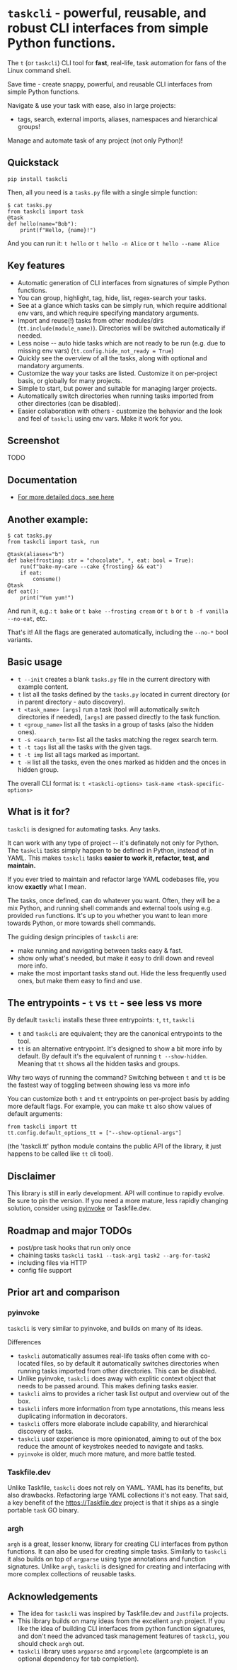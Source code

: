 # `taskcli` - powerful, reusable, and robust CLI interfaces from simple Python functions.

The `t` (or `taskcli`) CLI tool for **fast**, real-life, task automation for fans of the Linux command shell.

Save time - create snappy, powerful, and reusable CLI interfaces from simple Python functions.

Navigate & use your task with ease, also in large projects:
- tags, search, external imports, aliases, namespaces and hierarchical groups!

Manage and automate task of any project (not only Python)!

## Quickstack
`pip install taskcli`

Then, all you need is a `tasks.py` file with a single simple function:
```
$ cat tasks.py
from taskcli import task
@task
def hello(name="Bob"):
    print(f"Hello, {name}!")
```
And you can run it: `t hello` or `t hello -n Alice` or `t hello --name Alice`




## Key features
- Automatic generation of CLI interfaces from signatures of simple Python functions.
- You can group, highlight, tag, hide, list, regex-search your tasks.
- See at a glance which tasks can be simply run, which require additional env vars, and which require specifying mandatory arguments.
- Import and reuse(!) tasks from other modules/dirs  (`tt.include(module_name)`). Directories will be switched automatically if needed.
- Less noise -- auto hide tasks which are not ready to be run (e.g. due to missing env vars) (`tt.config.hide_not_ready = True`)
- Quickly see the overview of all the tasks, along with optional and mandatory arguments.
- Customize the way your tasks are listed. Customize it on per-project basis, or globally for many projects.
- Simple to start, but power and suitable for managing larger projects.
- Automatically switch directories when running tasks imported from other directories (can be disabled).
- Easier collaboration with others - customize the behavior and the look and feel of `taskcli` using env vars. Make it work for you.

## Screenshot
TODO

## Documentation
- [For more detailed docs, see here](docs/)

## Another example:
```
$ cat tasks.py
from taskcli import task, run

@task(aliases="b")
def bake(frosting: str = "chocolate", *, eat: bool = True):
    run(f"bake-my-care --cake {frosting} && eat")
    if eat:
        consume()
@task
def eat():
    print("Yum yum!")

```
And run it, e.g.: `t bake` or `t bake --frosting cream` or `t b` or `t b -f vanilla --no-eat`, etc.

That's it! All the flags are generated automatically, including the `--no-*` bool variants.


## Basic usage
- `t --init` creates a blank `tasks.py` file in the current directory with example content.
- `t` list all the tasks defined by the `tasks.py` located in current directory (or in parent directory - auto discovery).
- `t <task_name> [args]` run a task (tool will automatically switch directories if needed), `[args]` are passed directly to the task function.
- `t <group_name>` list all the tasks in a group of tasks (also the hidden ones).
- `t -s <search_term>` list all the tasks matching the regex search term.
- `t -t tags` list all the tasks with the given tags.
- `t -t imp` list all tags marked as important.
- `t -H` list all the tasks, even the ones marked as hidden and the onces in hidden group.

The overall CLI format is:
`t <taskcli-options> task-name <task-specific-options>`

## What is it for?
`taskcli` is designed for automating tasks. Any tasks.

It can work with any type of project -- it's definately not only for Python.
The `taskcli` tasks simply happen to be defined in Python, instead of in YAML.
This makes `taskcli` tasks **easier to work it, refactor, test, and maintain.**

If you ever tried to maintain and refactor large YAML codebases file, you know **exactly** what I mean.

The tasks, once defined, can do whatever you want.
Often, they will be a mix Python, and running shell commands and external tools using e.g. provided `run` functions.
It's up to you whether you want to lean more towards Python, or more towards shell commands.

The guiding design principles of `taskcli` are:
- make running and navigating between tasks easy & fast.
- show only what's needed, but make it easy to drill down and reveal more info.
- make the most important tasks stand out. Hide the less frequently used ones, but make them easy to find and use.


## The entrypoints - `t` vs `tt` - see less vs more
By default `taskcli` installs these three entrypoints: `t`, `tt`, `taskcli`
- `t` and `taskcli` are equivalent; they are the canonical entrypoints to the tool.
- `tt` is an alternative entrypoint. It's designed to show a bit more info by default.
  By default it's the equivalent of running `t --show-hidden`.
  Meaning that `tt` shows all the hidden tasks and groups.

Why two ways of running the command?
Switching between `t` and `tt` is be the fastest way of toggling between showing less vs more info

You can customize both `t` and `tt` entrypoints on per-project basis by adding more default flags.
For example, you can make `tt` also show values of default arguments:
```
from taskcli import tt
tt.config.default_options_tt = ["--show-optional-args"]
```
(the 'taskcli.tt' python module contains the public API of the library, it just happens to be called like `tt` cli tool).


## Disclaimer
This library is still in early development. API will continue to rapidly evolve. Be sure to pin the version.
If you need a more mature, less rapidly changing solution, consider using [pyinvoke](https://www.pyinvoke.org/) or Taskfile.dev.

## Roadmap and major TODOs
- post/pre task hooks that run only once
- chaining tasks  `taskcli task1 --task-arg1 task2 --arg-for-task2`
- including files via HTTP
- config file support



## Prior art and comparison
### pyinvoke
`taskcli` is very similar to pyinvoke, and builds on many of its ideas.

Differences
- `taskcli` automatically assumes real-life tasks often come with co-located files, so by default it automatically switches directories
    when running tasks imported from other directories. This can be disabled.
- Unlike pyinvoke, `taskcli` does away with explitic context object that needs to be passed around. This makes defining tasks easier.
- `taskcli` aims to provides a richer task list output and overview out of the box.
- `taskcli` infers more information from type annotations, this means less duplicating information in decorators.
- `taskcli` offers more elaborate include capability, and hierarchical discovery of tasks.
- `taskcli` user experience is more opinionated, aiming to out of the box reduce the amount of keystrokes needed to navigate and tasks.
- `pyinvoke` is older, much more mature, and more battle tested.

### Taskfile.dev
Unlike Taskfile, `taskcli` does not rely on YAML.
YAML has its benefits, but also drawbacks. Refactoring large YAML collections it's not easy.
That said, a key benefit of the https://Taskfile.dev project is that it ships as a single portable `task` GO binary.

### argh
`argh` is a great, lesser knonw, library for creating CLI interfaces from python functions.
It can also be used for creating simple tasks.
Similarly to `taskcli` it also builds on top of `argparse` using type annotations and function signatures.
Unlike `argh`, `taskcli` is designed for creating and interfacing with more complex collections of reusable tasks.

## Acknowledgements
- The idea for `taskcli` was inspired by Taskfile.dev and `Justfile` projects.
- This library builds on many ideas from the excellent `argh` project. If you like the idea of building CLI interfaces from python function signatures, and don't need the advanced task management features of `taskcli`, you should check `argh` out.
- `taskcli` library uses `argparse` and `argcomplete` (argcomplete is an optional dependency for tab completion).
